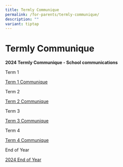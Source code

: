 ```yaml
---
title: Termly Communique
permalink: /for-parents/termly-communique/
description: ""
variant: tiptap
---
```

<h1><strong>Termly Communique</strong></h1>
<p><strong>2024 Termly Communique - School communications</strong>
</p>
<p>Term 1</p>
<p><a href="/files/Communiques/2024_Term_1__Communique.pdf" rel="noopener noreferrer nofollow" target="_blank">Term 1 Communique</a>
</p>
<p>Term 2</p>
<p><a href="/files/Communiques/2024_Term_2_Communique.pdf" rel="noopener noreferrer nofollow" target="_blank">Term 2 Communique</a>
</p>
<p>Term 3</p>
<p><a href="/files/Communiques/2024_Term_3_Communique.pdf" rel="noopener noreferrer nofollow" target="_blank">Term 3 Communique</a>
</p>
<p>Term 4</p>
<p><a href="/files/Communiques/2024_Term_4_Communique.pdf" rel="noopener noreferrer nofollow" target="_blank">Term 4 Communique</a>
</p>
<p>End of Year</p>
<p><a href="/files/Communiques/2024_End_of_Year_Communique_Nov.pdf" rel="noopener nofollow" target="_blank">2024 End of Year</a>
</p>
<p></p>